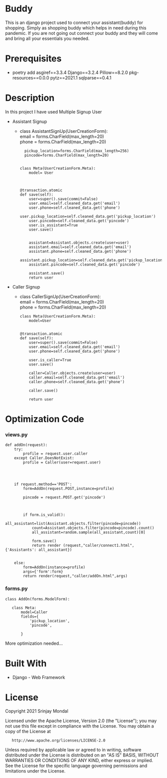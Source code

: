 # Buddy
 This is an django project used to connect your assistant(buddy) for shopping. Simply as shopping buddy which helps in need during this pandemic. If you are not going out connect your buddy and they will come and bring all your essentials you needed.

# Prerequisites
- poetry add
 asgiref==3.3.4
 Django==3.2.4
 Pillow==8.2.0
 pkg-resources==0.0.0
 pytz==2021.1
 sqlparse==0.4.1
 
# Description
 In this project I have used Multiple Signup User
  - Assistant Signup
    -   class AssistantSignUp(UserCreationForm):<br />
              email = forms.CharField(max_length=20)<br />
              phone = forms.CharField(max_length=20)<br />

              pickup_location=forms.CharField(max_length=256)
              pincode=forms.CharField(max_length=20)


            class Meta(UserCreationForm.Meta):
                model= User
    
       

            @transaction.atomic
            def save(self):
                user=super().save(commit=False)
                user.email=self.cleaned_data.get('email')
                user.phone=self.cleaned_data.get('phone')
                user.pickup_location=self.cleaned_data.get('pickup_location')
                user.pincode=self.cleaned_data.get('pincode')
                user.is_assistant=True
                user.save()


                assistant=Assistant.objects.create(user=user)
                assistant.email=self.cleaned_data.get('email')
                assistant.phone=self.cleaned_data.get('phone')
                assistant.pickup_location=self.cleaned_data.get('pickup_location')
                assistant.pincode=self.cleaned_data.get('pincode')
        
                assistant.save()
                return user
      
  - Caller Signup
    -   class CallerSignUp(UserCreationForm):<br />
            email = forms.CharField(max_length=20)<br />
            phone = forms.CharField(max_length=20)<br />

            class Meta(UserCreationForm.Meta):
                model=User
        

            @transaction.atomic
            def save(self):
                user=super().save(commit=False)
                user.email=self.cleaned_data.get('email')
                user.phone=self.cleaned_data.get('phone')
             
                user.is_caller=True
                user.save()
      
                caller=Caller.objects.create(user=user)
                caller.email=self.cleaned_data.get('email')
                caller.phone=self.cleaned_data.get('phone')
       
                caller.save()
  
                return user

      



# Optimization Code

### views.py
    def addOn(request):
        try:
            profile = request.user.caller
        except Caller.DoesNotExist:
            profile = Caller(user=request.user)
    


        
        if request.method=='POST':
            form=AddOn(request.POST,instance=profile)

            pincode = request.POST.get('pincode')

        
         
            if form.is_valid():
                all_assistant=list(Assistant.objects.filter(pincode=pincode))
                count=Assistant.objects.filter(pincode=pincode).count()
                all_assistant=random.sample(all_assistant,count)[0]
            
                form.save()
                return render (request,"caller/connect1.html",{'Assistants': all_assistant})
            

        else:
            form=AddOn(instance=profile)
            args={'form':form}
            return render(request,"caller/addOn.html",args) 


### forms.py
    class AddOn(forms.ModelForm):
    
       class Meta:
           model=Caller
           fields={
               'pickup_location',
               'pincode',

           }

More optimization needed...
# Built With
 - Django - Web Framework
    

# License

 Copyright 2021 Srinjay Mondal

   Licensed under the Apache License, Version 2.0 (the "License");
   you may not use this file except in compliance with the License.
   You may obtain a copy of the License at

       http://www.apache.org/licenses/LICENSE-2.0

   Unless required by applicable law or agreed to in writing, software
   distributed under the License is distributed on an "AS IS" BASIS,
   WITHOUT WARRANTIES OR CONDITIONS OF ANY KIND, either express or implied.
   See the License for the specific language governing permissions and
   limitations under the License.
